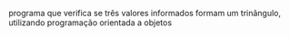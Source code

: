 programa que verifica se três valores informados formam um trinângulo, utilizando programação orientada a objetos <br>